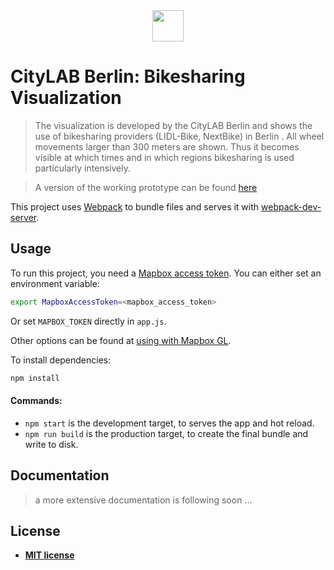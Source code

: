 <div align="center">
   <a href="https://citylab-berlin.org"><img width="50" heigth="50" src="https://raw.githubusercontent.com/technologiestiftung/bikesharing-vis/master/assets/citylab-shape.png" /></a>
</div>

# CityLAB Berlin: Bikesharing Visualization

> The visualization is developed by the CityLAB Berlin and shows the use of bikesharing providers (LIDL-Bike, NextBike) in Berlin . All wheel movements larger than 300 meters are shown. Thus it becomes visible at which times and in which regions bikesharing is used particularly intensively.

> A version of the working prototype can be found [here](https://bikesharing.citylab-berlin.org/)

This project uses [Webpack](https://github.com/webpack/webpack) to bundle files and serves it
with [webpack-dev-server](https://webpack.js.org/guides/development/#webpack-dev-server).

## Usage

To run this project, you need a [Mapbox access token](https://docs.mapbox.com/help/how-mapbox-works/access-tokens/). You can either set an environment variable:

```bash
export MapboxAccessToken=<mapbox_access_token>
```

Or set `MAPBOX_TOKEN` directly in `app.js`.

Other options can be found at [using with Mapbox GL](../../../../docs/get-started/using-with-mapbox-gl.md).

To install dependencies:

```bash
npm install
```

#### Commands:
* `npm start` is the development target, to serves the app and hot reload.
* `npm run build` is the production target, to create the final bundle and write to disk.


## Documentation

> a more extensive documentation is following soon ...

## License

- **[MIT license](http://opensource.org/licenses/mit-license.php)**